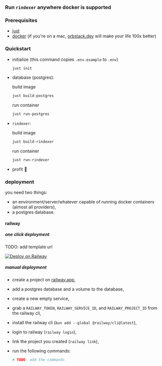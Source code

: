 <!-- #### [railway.app](https://railway.app?referralCode=eD4laT) template to deploy [rindexer](https://rindexer.xyz) -->

### Run `rindexer` anywhere docker is supported

### Prerequisites

- [just](https://github.com/casey/just)
- [docker](https://docs.docker.com/get-docker/) (if you're on a mac, [orbstack.dev](https://orbstack.dev) will make your life 100x better)

### Quickstart

- initialize (this command copies `.env.example` to `.env`)

  ```bash
  just init
  ```

- database (postgres):

  build image

  ```bash
  just build-postgres
  ```

  run container

  ```bash
  just run-postgres
  ```

- `rindexer`:

  build image

  ```bash
  just build-rindexer
  ```

  run container

  ```bash
  just run-rindexer
  ```

- profit 🎉

### deployment

you need two things:

- an environment/server/whatever capable of running docker containers (almost all providers),
- a postgres database.

#### railway

##### one click deployment

TODO: add template url

[![Deploy on Railway](https://railway.app/button.svg)]()

##### manual deployment

- create a project on [railway.app](https://railway.app?referralCode=eD4laT),
- add a postgres database and a volume to the database,
- create a new empty service,
- grab a `RAILWAY_TOKEN`, `RAILWAY_SERVICE_ID`, and `RAILWAY_PROJECT_ID` from the railway cli,
- install the railway cli (`bun add --global @railway/cli@latest`),
- login to railway (`railway login`),
- link the project you created (`railway link`),
- run the following commands:

  ```bash
  # TODO: add the commands
  ```
